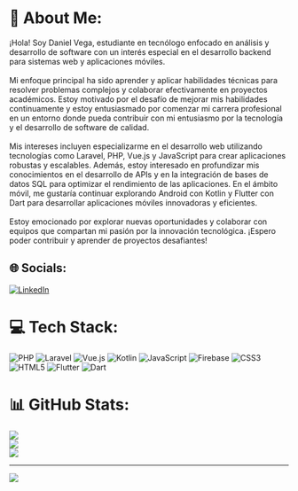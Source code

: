 # 💫 About Me:
¡Hola! Soy Daniel Vega, estudiante en tecnólogo enfocado en análisis y desarrollo de software con un interés especial en el desarrollo backend para sistemas web y aplicaciones móviles.<br><br>Mi enfoque principal ha sido aprender y aplicar habilidades técnicas para resolver problemas complejos y colaborar efectivamente en proyectos académicos. Estoy motivado por el desafío de mejorar mis habilidades continuamente y estoy entusiasmado por comenzar mi carrera profesional en un entorno donde pueda contribuir con mi entusiasmo por la tecnología y el desarrollo de software de calidad.<br><br>Mis intereses incluyen especializarme en el desarrollo web utilizando tecnologías como Laravel, PHP, Vue.js y JavaScript para crear aplicaciones robustas y escalables. Además, estoy interesado en profundizar mis conocimientos en el desarrollo de APIs y en la integración de bases de datos SQL para optimizar el rendimiento de las aplicaciones. En el ámbito móvil, me gustaría continuar explorando Android con Kotlin y Flutter con Dart para desarrollar aplicaciones móviles innovadoras y eficientes.<br><br>Estoy emocionado por explorar nuevas oportunidades y colaborar con equipos que compartan mi pasión por la innovación tecnológica. ¡Espero poder contribuir y aprender de proyectos desafiantes!


## 🌐 Socials:
[![LinkedIn](https://img.shields.io/badge/LinkedIn-%230077B5.svg?logo=linkedin&logoColor=white)](https://linkedin.com/in/daniel-vega-cortes) 

# 💻 Tech Stack:
![PHP](https://img.shields.io/badge/php-%23777BB4.svg?style=for-the-badge&logo=php&logoColor=white) ![Laravel](https://img.shields.io/badge/laravel-%23FF2D20.svg?style=for-the-badge&logo=laravel&logoColor=white) ![Vue.js](https://img.shields.io/badge/vue.js-%2335495e.svg?style=for-the-badge&logo=vuedotjs&logoColor=%234FC08D) ![Kotlin](https://img.shields.io/badge/kotlin-%237F52FF.svg?style=for-the-badge&logo=kotlin&logoColor=white) ![JavaScript](https://img.shields.io/badge/javascript-%23323330.svg?style=for-the-badge&logo=javascript&logoColor=%23F7DF1E) ![Firebase](https://img.shields.io/badge/firebase-a08021?style=for-the-badge&logo=firebase&logoColor=ffcd34) ![CSS3](https://img.shields.io/badge/css3-%231572B6.svg?style=for-the-badge&logo=css3&logoColor=white) ![HTML5](https://img.shields.io/badge/html5-%23E34F26.svg?style=for-the-badge&logo=html5&logoColor=white) ![Flutter](https://img.shields.io/badge/Flutter-%2302569B.svg?style=for-the-badge&logo=Flutter&logoColor=white) ![Dart](https://img.shields.io/badge/dart-%230175C2.svg?style=for-the-badge&logo=dart&logoColor=white)
# 📊 GitHub Stats:
![](https://github-readme-stats.vercel.app/api?username=DanjVega001&theme=dark&hide_border=false&include_all_commits=false&count_private=false)<br/>
![](https://github-readme-streak-stats.herokuapp.com/?user=DanjVega001&theme=dark&hide_border=false)<br/>
![](https://github-readme-stats.vercel.app/api/top-langs/?username=DanjVega001&theme=dark&hide_border=false&include_all_commits=false&count_private=false&layout=compact)

---
[![](https://visitcount.itsvg.in/api?id=DanjVega001&icon=0&color=0)](https://visitcount.itsvg.in)

<!-- Proudly created with GPRM ( https://gprm.itsvg.in ) -->
